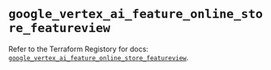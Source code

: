 # `google_vertex_ai_feature_online_store_featureview`

Refer to the Terraform Registory for docs: [`google_vertex_ai_feature_online_store_featureview`](https://registry.terraform.io/providers/hashicorp/google-beta/5.26.0/docs/resources/google_vertex_ai_feature_online_store_featureview).
